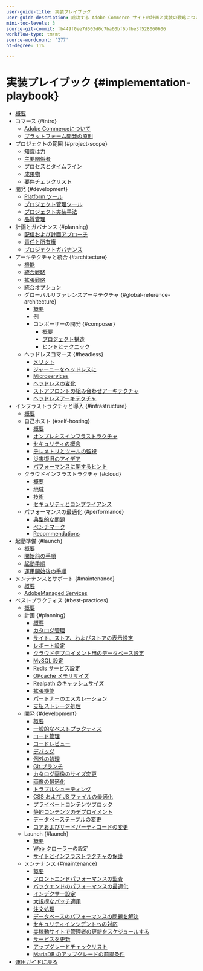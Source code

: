 ```yaml
---
user-guide-title: 実装プレイブック
user-guide-description: 成功する Adobe Commerce サイトの計画と実装の戦略について学習します。
mini-toc-levels: 3
source-git-commit: fb449f0ee7d503d0c7ba60bf6bfbe3f528060606
workflow-type: tm+mt
source-wordcount: '277'
ht-degree: 11%

---
```



# 実装プレイブック {#implementation-playbook}

- [概要](overview.md)
- コマース {#intro}
   - [Adobe Commerceについて](intro/about-commerce.md)
   - [プラットフォーム開発の原則](intro/platform-development.md)
- プロジェクトの範囲 {#project-scope}
   - [知識は力](project-scope/knowledge.md)
   - [主要関係者](project-scope/key-stakeholders.md)
   - [プロセスとタイムライン](project-scope/process-timeline.md)
   - [成果物](project-scope/deliverables.md)
   - [要件チェックリスト](project-scope/requirement-checklists.md)
- 開発 {#development}
   - [Platform ツール](development/platform-tools.md)
   - [プロジェクト管理ツール](development/project-management-tools.md)
   - [プロジェクト実装手法](development/delivery.md)
   - [品質管理](development/quality-control.md)
- 計画とガバナンス {#planning}
   - [配信および計画アプローチ](planning/delivery.md)
   - [責任と所有権](planning/ownership.md)
   - [プロジェクトガバナンス](planning/governance.md)
- アーキテクチャと統合 {#architecture}
   - [機能](architecture/capabilities.md)
   - [統合戦略](architecture/integration-strategy.md)
   - [拡張戦略](architecture/extensibility-strategy.md)
   - [統合オプション](architecture/integration-options.md)
   - グローバルリファレンスアーキテクチャ {#global-reference-architecture}
      - [概要](architecture/global-reference/overview.md)
      - [例](architecture/global-reference/examples.md)
      - コンポーザーの開発 {#composer}
         - [概要](architecture/global-reference/composer/overview.md)
         - [プロジェクト構造](architecture/global-reference/composer/project-structure.md)
         - [ヒントとテクニック](architecture/global-reference/composer/tips-and-tricks.md)
   - ヘッドレスコマース {#headless}
      - [メリット](architecture/headless/benefits.md)
      - [ジャーニーをヘッドレスに](architecture/headless/journey-to-headless.md)
      - [Microservices](architecture/headless/microservices.md)
      - [ヘッドレスの変化](architecture/headless/evolution.md)
      - [ストアフロントの組み合わせアーキテクチャ](architecture/headless/legacy-storefront.md)
      - [ヘッドレスアーキテクチャ](architecture/headless/adobe-commerce.md)
- インフラストラクチャと導入 {#infrastructure}
   - [概要](infrastructure/overview.md)
   - 自己ホスト {#self-hosting}
      - [概要](infrastructure/self-hosting/overview.md)
      - [オンプレミスインフラストラクチャ](infrastructure/self-hosting/on-premises.md)
      - [セキュリティの概念](infrastructure/self-hosting/security-concepts.md)
      - [テレメトリとツールの監視](infrastructure/self-hosting/monitoring-tools.md)
      - [災害復旧のアイデア](infrastructure/self-hosting/disaster-recovery-ideas.md)
      - [パフォーマンスに関するヒント](infrastructure/self-hosting/performance-tips.md)
   - クラウドインフラストラクチャ {#cloud}
      - [概要](infrastructure/cloud/overview.md)
      - [地域](infrastructure/cloud/regions.md)
      - [技術](infrastructure/cloud/technology.md)
      - [セキュリティとコンプライアンス](infrastructure/cloud/security.md)
   - パフォーマンスの最適化 {#performance}
      - [典型的な問題](infrastructure/performance/optimization.md)
      - [ベンチマーク](infrastructure/performance/benchmarks.md)
      - [Recommendations](infrastructure/performance/recommendations.md)
- 起動準備 {#launch}
   - [概要](launch/overview.md)
   - [開始前の手順](launch/pre-launch-steps.md)
   - [起動手順](launch/launch-steps.md)
   - [運用開始後の手順](launch/post-launch-steps.md)
- メンテナンスとサポート {#maintenance}
   - [概要](maintenance/overview.md)
   - [AdobeManaged Services](maintenance/adobe-managed-services.md)
- ベストプラクティス {#best-practices}
   - [概要](best-practices/phases.md)
   - 計画 {#planning}
      - [概要](best-practices/planning/overview.md)
      - [カタログ管理](best-practices/planning/catalog-management.md)
      - [サイト、ストア、およびストアの表示設定](best-practices/planning/sites-stores-store-views.md)
      - [レポート設定](best-practices/planning/reporting-configuration.md)
      - [クラウドデプロイメント用のデータベース&#x200B;設定](best-practices/planning/database-on-cloud.md)
      - [MySQL 設定](best-practices/planning/mysql-configuration.md)
      - [Redis サービス設定](best-practices/planning/redis-service-configuration.md)
      - [OPcache メモリサイズ](best-practices/planning/opcache-memory-size.md)
      - [Realpath のキャッシュサイズ](best-practices/planning/realpath-cache-size.md)
      - [拡張機能](best-practices/planning/extensions.md)
      - [パートナーのエスカレーション](best-practices/planning/partner-escalation.md)
      - [支払ストレージ処理](best-practices/planning/payment-processing-storage.md)
   - 開発 {#development}
      - [概要](best-practices/development/overview.md)
      - [一般的なベストプラクティス](best-practices/development/general.md)
      - [コード管理](best-practices/development/code-management.md)
      - [コードレビュー](best-practices/development/code-review.md)
      - [デバッグ](best-practices/development/debugging.md)
      - [例外の処理](best-practices/development/exception-handling.md)
      - [Git ブランチ](best-practices/development/git-branching.md)
      - [カタログ画像のサイズ変更](best-practices/development/catalog-image-resizing.md)
      - [画像の最適化](best-practices/development/image-optimization.md)
      - [トラブルシューティング](best-practices/development/troubleshooting.md)
      - [CSS および JS ファイルの最適化](best-practices/development/optimize-css-js-files.md)
      - [プライベートコンテンツブロック](best-practices/development/private-content-block-configuration.md)
      - [静的コンテンツのデプロイメント](best-practices/development/static-content-deployment.md)
      - [データベーステーブルの変更](best-practices/development/modifying-core-and-third-party-tables.md)
      - [コアおよびサードパーティコードの変更](best-practices/development/modifying-core-and-third-party-code.md)
   - Launch {#launch}
      - [概要](best-practices/launch/overview.md)
      - [Web クローラーの設定](best-practices/launch/robots-txt.md)
      - [サイトとインフラストラクチャの保護](best-practices/launch/security-best-practices.md)
   - メンテナンス {#maintenance}
      - [概要](best-practices/maintenance/overview.md)
      - [フロントエンドパフォーマンスの監査](best-practices/maintenance/frontend-performance.md)
      - [バックエンドのパフォーマンスの最適化](best-practices/maintenance/backend-performance.md)
      - [インデクサー設定](best-practices/maintenance/indexer-configuration.md)
      - [大規模なパッチ適用](best-practices/maintenance/patching-at-scale.md)
      - [注文処理](best-practices/maintenance/order-processing-configuration.md)
      - [データベースのパフォーマンスの問題を解決](best-practices/maintenance/resolve-database-performance-issues.md)
      - [セキュリティインシデントへの対応](best-practices/maintenance/respond-to-security-incident.md)
      - [実稼動サイトで管理者の更新をスケジュールする](best-practices/maintenance/scheduling-admin-updates-in-production.md)
      - [サービスを更新](best-practices/maintenance/update-services.md)
      - [アップグレードチェックリスト](best-practices/maintenance/upgrade-checklist.md)
      - [MariaDB のアップグレードの前提条件](best-practices/maintenance/mariadb-upgrade.md)
- [運用ガイドに戻る](https://experienceleague.adobe.com/docs/commerce-operations/operational-guides/home.html)
